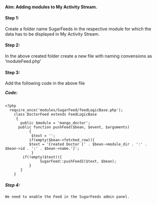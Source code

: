 #### Aim: Adding modules to My Activity Stream.

#### Step 1: 
  Create a folder name SugarFeeds in the respective module for which the data has to be displayed in My Activity Stream.

#### Step 2: 
   In the above created folder create a new file with naming convensions as ’moduleFeed.php’ 

#### Step 3:  
   Add the following code in the above file

**_Code:_**

```

<?php
  require_once('modules/SugarFeed/feedLogicBase.php');
    class DoctorFeed extends FeedLogicBase
     { 
       public $module = 'mango_doctor'; 
      public function pushFeed($bean, $event, $arguments) 
           {
            $text = '';
           if(empty($bean->fetched_row)){
           $text = 'Created Doctor [' . $bean->module_dir . ':' . $bean->id . ':' . $bean->name.']';
            }
        if(!empty($text)){
                SugarFeed::pushFeed2($text, $bean);
           } 
       }
    }

```
##### Step 4:
    We need to enable the Feed in the SugarFeeds admin panel.
